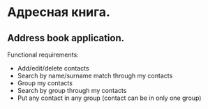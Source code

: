Адресная книга.
============

Address book application.
-------

Functional requirements:

* Add/edit/delete contacts
* Search by name/surname match through my contacts
* Group my contacts
* Search by group through my contacts
* Put any contact in any group (contact can be in only one group)
